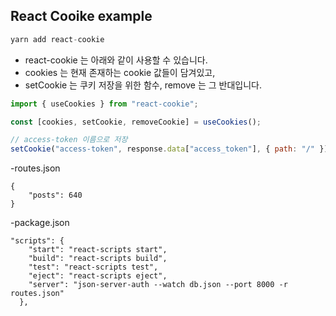 ## React Cooike example

```js
yarn add react-cookie
```

- react-cookie 는 아래와 같이 사용할 수 있습니다.
- cookies 는 현재 존재하는 cookie 값들이 담겨있고,
- setCookie 는 쿠키 저장을 위한 함수, remove 는 그 반대입니다.

```js
import { useCookies } from "react-cookie";

const [cookies, setCookie, removeCookie] = useCookies();

// access-token 이름으로 저장
setCookie("access-token", response.data["access_token"], { path: "/" });
```

-routes.json

```
{
    "posts": 640
}

```

-package.json

```
"scripts": {
    "start": "react-scripts start",
    "build": "react-scripts build",
    "test": "react-scripts test",
    "eject": "react-scripts eject",
    "server": "json-server-auth --watch db.json --port 8000 -r routes.json"
  },
```
